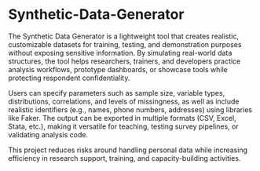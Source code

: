 # Synthetic-Data-Generator

The Synthetic Data Generator is a lightweight tool that creates realistic, customizable datasets for training, testing, and demonstration purposes without exposing sensitive information. By simulating real-world data structures, the tool helps researchers, trainers, and developers practice analysis workflows, prototype dashboards, or showcase tools while protecting respondent confidentiality.

Users can specify parameters such as sample size, variable types, distributions, correlations, and levels of missingness, as well as include realistic identifiers (e.g., names, phone numbers, addresses) using libraries like Faker. The output can be exported in multiple formats (CSV, Excel, Stata, etc.), making it versatile for teaching, testing survey pipelines, or validating analysis code.

This project reduces risks around handling personal data while increasing efficiency in research support, training, and capacity-building activities.
